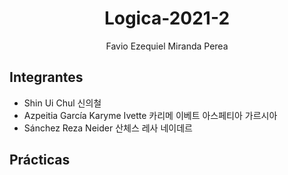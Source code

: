 <div align="center">
 
# Logica-2021-2

Favio Ezequiel Miranda Perea

</div>
 
 ## Integrantes 
 
 - Shin Ui Chul                    신의철 
 - Azpeitia García Karyme Ivette   카리메 이베트 아스페티아 가르시아
 - Sánchez Reza Neider             산체스 레사 네이데르

## Prácticas

